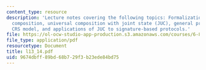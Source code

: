 ```yaml
---
content_type: resource
description: 'Lecture notes covering the following topics: Formalization of Multi-instance
  composition, universal composition with joint state (JUC), general protocols in
  CRS model, and applications of JUC to signature-based protocols.'
file: https://ol-ocw-studio-app-production.s3.amazonaws.com/courses/6-897-selected-topics-in-cryptography-spring-2004/9674dbff89bd68b729f3b23ede84bd75_l13_14.pdf
file_type: application/pdf
resourcetype: Document
title: l13_14.pdf
uid: 9674dbff-89bd-68b7-29f3-b23ede84bd75
---
```

